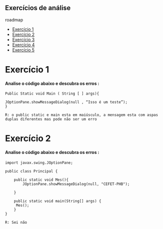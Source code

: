 ## Exercícios de análise

roadmap

- [Exercício 1](#exercicio1)
- [Exercício 2](#exercicio2)
- [Exercício 3](#exercicio3)
- [Exercício 4](#exercicio4)
- [Exercício 5](#exercicio5)


# Exercício 1
<h4>Analise o código abaixo e descubra os erros :</h4></h4>

```
Public Static void Main ( String [ ] args){

JOptionPane.showMessageDialog(null , “Isso é um teste”); 
}
```

`R: o public static e main esta em maiúsculo, a mensagem esta com aspas duplas diferentes mas pode não ser um erro`

# Exercício 2

<h4>Analise o código abaixo e descubra os erros :</h4>

```
import javax.swing.JOptionPane;

public class Principal {

	public static void Mes(){
		JOptionPane.showMessageDialog(null, "CEFET-PHB");
		
	}
		
	public static void main(String[] args) {	
     Mes();		
	}
}
```

`R: Sei não`
